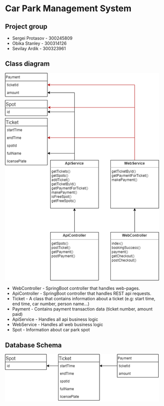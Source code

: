 # Car Park Management System

## Project group
* Sergei Protasov - 300245809
* Obika Stanley - 300314126
* Sevilay Ardik - 300323961

## Class diagram
![Class diagram](class-diagram.png)

* WebController - SpringBoot controller that handles web-pages.
* ApiController -  SpringBoot controller that handles REST api requests.
* Ticket - A class that contains information about a ticket (e.g: start time, end time, car number, person name…)
* Payment - Contains payment transaction data (ticket number, amount paid)
* ApiService - Handles all api business logic
* WebService - Handles all web business logic
* Spot - Information about car park spot

## Database Schema
![Schema](schema.png)